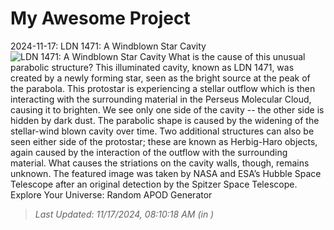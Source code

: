 # My Awesome Project

<!-- APOD Start -->
2024-11-17: LDN 1471: A Windblown Star Cavity
![LDN 1471: A Windblown Star Cavity](https://apod.nasa.gov/apod/image/2411/LDN1471_HubbleSchmidt_960.jpg)
What is the cause of this unusual parabolic structure?  This illuminated cavity, known as LDN 1471, was created by a newly forming star, seen as the bright source at the peak of the parabola.  This protostar is experiencing a stellar outflow which is then interacting with the surrounding material in the Perseus Molecular Cloud, causing it to brighten.  We see only one side of the cavity -- the other side is hidden by dark dust.  The parabolic shape is caused by the widening of the stellar-wind blown cavity over time. Two additional structures can also be seen either side of the protostar; these are known as Herbig-Haro objects, again caused by the interaction of the outflow with the surrounding material.  What causes the striations on the cavity walls, though, remains unknown.  The featured image was taken by NASA and ESA’s Hubble Space Telescope after an original detection by the Spitzer Space Telescope.   Explore Your Universe: Random APOD Generator
> _Last Updated: 11/17/2024, 08:10:18 AM (in )_
<!-- APOD End -->
